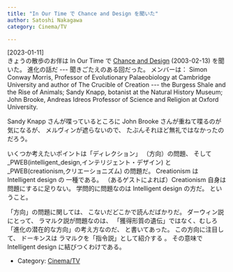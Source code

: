 ```yaml
---
title: "In Our Time で Chance and Design を聞いた"
author: Satoshi Nakagawa
category: Cinema/TV

---
```


[2023-01-11]  
 きょうの散歩のお伴は
In Our Time で
[Chance and Design](https://www.bbc.co.uk/programmes/p00548td) (2003-02-13) を聞いた。
進化の話だ ---
聞きごたえのある回だった。
メンバーは：
Simon Conway Morris,
Professor of Evolutionary Palaeobiology
at Cambridge University and
author of The Crucible of Creation ---
the Burgess Shale and the Rise of Animals;
Sandy Knapp,
botanist at the Natural History Museum;
John Brooke,
Andreas Idreos Professor of
Science and Religion at Oxford University.

 Sandy Knapp さんが喋っているところに
John Brooke さんが重ねて喋るのが気になるが、
メルヴィンが遮らないので、
たぶんそれほど無礼ではなかったのだろう。

 いくつか考えたいポイントは「ディレクション」
（方向）の問題、
そして
_PWEB(intelligent_design,インテリジェント・デザイン) と
_PWEB(creationism,クリエーショニズム) の問題だ。
Creationism は Intelligent design の
一種である。
（あるゲストによれば）Creationism 自身は問題にするに足りない。
学問的に問題なのは Intelligent design の方だ。
ということ。

 「方向」の問題に関しては、
こないだどこかで読んだばかりだ。
ダーウィン説にとって、
ラマルク説が問題なのは、
「獲得形質の遺伝」ではなく、むしろ
「進化の潜在的な方向」の考え方なのだ、
と書いてあった。
この方向に注目して、
ドーキンスは
ラマルクを「指令説」として紹介する
。
その意味で Intelligent design に結びつくわけである。

- Category: [Cinema/TV](categories.html#Cinema/TV)

